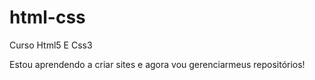 # html-css
 Curso Html5 E Css3

Estou aprendendo a criar sites e agora vou gerenciarmeus repositórios!